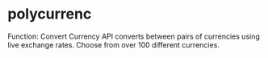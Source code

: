 # polycurrenc
Function: Convert Currency API converts between pairs of currencies using live exchange rates. Choose from over 100 different currencies.
